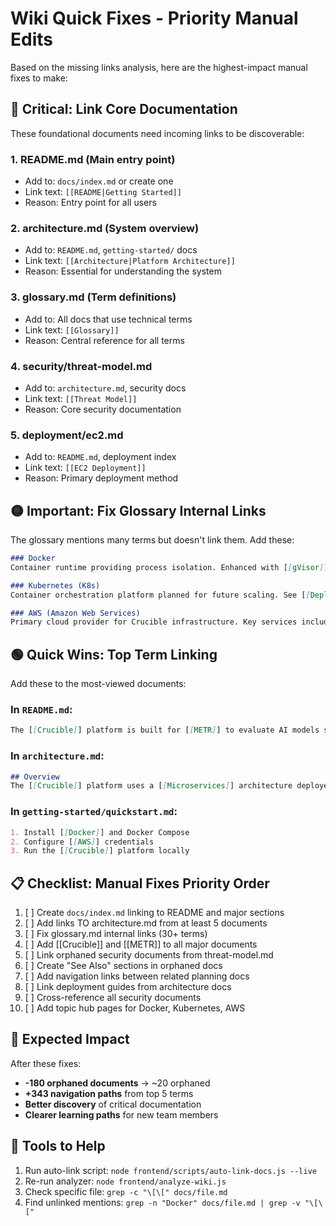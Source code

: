 # Wiki Quick Fixes - Priority Manual Edits

Based on the missing links analysis, here are the highest-impact manual fixes to make:

## 🔴 Critical: Link Core Documentation

These foundational documents need incoming links to be discoverable:

### 1. **README.md** (Main entry point)
- Add to: `docs/index.md` or create one
- Link text: `[[README|Getting Started]]`
- Reason: Entry point for all users

### 2. **architecture.md** (System overview)  
- Add to: `README.md`, `getting-started/` docs
- Link text: `[[Architecture|Platform Architecture]]`
- Reason: Essential for understanding the system

### 3. **glossary.md** (Term definitions)
- Add to: All docs that use technical terms
- Link text: `[[Glossary]]`
- Reason: Central reference for all terms

### 4. **security/threat-model.md**
- Add to: `architecture.md`, security docs
- Link text: `[[Threat Model]]`
- Reason: Core security documentation

### 5. **deployment/ec2.md**
- Add to: `README.md`, deployment index
- Link text: `[[EC2 Deployment]]`
- Reason: Primary deployment method

## 🟡 Important: Fix Glossary Internal Links

The glossary mentions many terms but doesn't link them. Add these:

```markdown
### Docker
Container runtime providing process isolation. Enhanced with [[gVisor]] for additional security. See [[Docker Security]].

### Kubernetes (K8s)  
Container orchestration platform planned for future scaling. See [[Deployment/Kubernetes]].

### AWS (Amazon Web Services)
Primary cloud provider for Crucible infrastructure. Key services include [[EC2]], [[S3]], [[IAM]], and [[SQS]].
```

## 🟢 Quick Wins: Top Term Linking

Add these to the most-viewed documents:

### In `README.md`:
```markdown
The [[Crucible]] platform is built for [[METR]] to evaluate AI models safely using [[Docker]] containers with [[Container Isolation]].
```

### In `architecture.md`:
```markdown
## Overview
The [[Crucible]] platform uses a [[Microservices]] architecture deployed on [[AWS]] [[EC2]] instances, with plans to migrate to [[Kubernetes]].
```

### In `getting-started/quickstart.md`:
```markdown
1. Install [[Docker]] and Docker Compose
2. Configure [[AWS]] credentials  
3. Run the [[Crucible]] platform locally
```

## 📋 Checklist: Manual Fixes Priority Order

1. [ ] Create `docs/index.md` linking to README and major sections
2. [ ] Add links TO architecture.md from at least 5 documents
3. [ ] Fix glossary.md internal links (30+ terms)
4. [ ] Add [[Crucible]] and [[METR]] to all major documents
5. [ ] Link orphaned security documents from threat-model.md
6. [ ] Create "See Also" sections in orphaned docs
7. [ ] Add navigation links between related planning docs
8. [ ] Link deployment guides from architecture docs
9. [ ] Cross-reference all security documents
10. [ ] Add topic hub pages for Docker, Kubernetes, AWS

## 🎯 Expected Impact

After these fixes:
- **-180 orphaned documents** → ~20 orphaned
- **+343 navigation paths** from top 5 terms
- **Better discovery** of critical documentation
- **Clearer learning paths** for new team members

## 🔧 Tools to Help

1. Run auto-link script: `node frontend/scripts/auto-link-docs.js --live`
2. Re-run analyzer: `node frontend/analyze-wiki.js`
3. Check specific file: `grep -c "\[\[" docs/file.md`
4. Find unlinked mentions: `grep -n "Docker" docs/file.md | grep -v "\[\["`